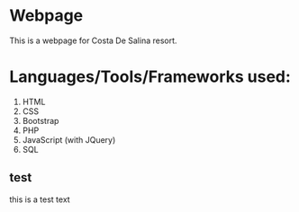 # Webpage

This is a webpage for Costa De Salina resort.

# Languages/Tools/Frameworks used:
1. HTML
2. CSS
3. Bootstrap
4. PHP
5. JavaScript (with JQuery)
6. SQL

## test
this is a test text